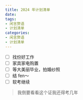 ```yaml
---
title: 2024 年计划清单
date: 
tags:
- 闲言赘语
- 计划清单
categories:
- 闲言赘语
- 计划清单
---
```


- [ ] 找份好工作
- [ ] 家具家电购置
- [ ] 等大美丽毕业，拍婚纱照
- [ ] 结 fen～
- [ ] 软考继续

> 我倒要看看这个证我还得考几年